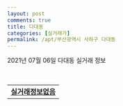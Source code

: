 ```yaml
---
layout: post
comments: true
title: 다대동
categories: [실거래가]
permalink: /apt/부산광역시 사하구 다대동
---
```


2021년 07월 06일 다대동 실거래 정보

<script type="text/javascript">
  google.charts.load('current', {'packages':['corechart']});
  google.charts.setOnLoadCallback(drawChart);

  function drawChart() {
    var data = google.visualization.arrayToDataTable([['거래일', '매매', '전월세', '전매'], ['20-07', 109, 71, 0], ['20-08', 84, 62, 0], ['20-09', 111, 66, 0], ['20-10', 156, 77, 0], ['20-11', 520, 103, 0], ['20-12', 276, 105, 0], ['21-01', 85, 95, 0], ['21-02', 95, 103, 0], ['21-03', 173, 108, 0], ['21-04', 125, 89, 0], ['21-05', 238, 92, 0], ['21-06', 308, 59, 0], ['21-07', 6, 1, 0]]);

    var options = {
      title: '최근 유형별 거래량 추이',
      legend: { position: 'bottom' }
    };

    var chart = new google.visualization.LineChart(document.getElementById('columnchart_material'));
    chart.draw(data, (options));
  }
</script>

<div id="columnchart_material" style="width: 95%; margin-left: -35px; display: block"></div>
<br>
<table>
  <tr>
    <td colspan="4" style="font-weight: bold;"><a href="https://search.naver.com/search.naver?query=다대동 실거래정보없음">실거래정보없음</a></td>
  </tr>
    
</table>
    